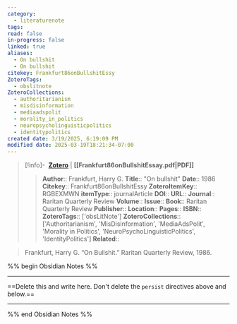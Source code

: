 ```yaml
---
category:
  - literaturenote
tags: 
read: false
in-progress: false
linked: true
aliases:
  - On bullshit
  - On bullshit
citekey: Frankfurt86onBullshitEssy
ZoteroTags:
  - obslitnote
ZoteroCollections:
  - authoritarianism
  - misdisinformation
  - mediaadspolit
  - morality_in_politics
  - neuropsycholinguisticpolitics
  - identitypolitics
created date: 3/19/2025, 6:19:09 PM
modified date: 2025-03-19T18:21:34-07:00
---
```


> [!info]- &nbsp;[**Zotero**](zotero://select/library/items/RGBEXMWN)  | **[[Frankfurt86onBullshitEssay.pdf|PDF]]**
>> **Author**:: Frankfurt, Harry G.
> **Title**:: "On bullshit"
> **Date**:: 1986
> **Citekey**:: Frankfurt86onBullshitEssy
> **ZoteroItemKey**:: RGBEXMWN
> **itemType**:: journalArticle
> **DOI**:: 
> **URL**:: 
> **Journal**:: Raritan Quarterly Review
> **Volume**:: 
> **Issue**:: 
> **Book**:: Raritan Quarterly Review
> **Publisher**:: 
> **Location**:: 
> **Pages**:: 
> **ISBN**:: 
> **ZoteroTags**:: ['obsLitNote']
> **ZoteroCollections**:: ['Authoritarianism', 'MisDisinformation', 'MediaAdsPolit', 'Morality in Politics', 'NeuroPsychoLinguisticPolitics', 'IdentityPolitics']
> **Related**::

>  Frankfurt, Harry G. “On Bullshit.” Raritan Quarterly Review, 1986.

%% begin Obsidian Notes %%
___
==Delete this and write here. Don't delete the `persist` directives above and below.==
___
%% end Obsidian Notes %%
